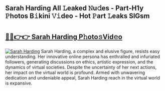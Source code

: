 ## Sarah Harding All 𝙻eaked 𝙽u𝚍es - Part-H1y 𝙿hotos B𝚒kini 𝚅𝚒deo - Hot 𝙿art 𝙻eaks SlGsm

# <h2><a href="http://ld44t3b.urlbe.top/?page=Sarah+Harding">🔗🔗👉👉 Sarah Harding P𝚑oto𝚜Vid𝚎o</a></h2>

[![Sarah Harding](https://i.imgur.com/eBuTRDB.gif)](http://ld44t3b.urlbe.top/?page=Sarah+Harding)
Sarah Harding, a complex and elusive figure, resists easy understanding. Her innovative online persona has enthralled and infuriated followers, generating discussions on ethics, artistic expression, and the dynamics of virtual societies. Despite the uncertainty of her next actions, her impact on the virtual world is profound. Armed with unwavering dedication and undeniable appeal, Sarah Harding reach in the virtual world is expansive.
